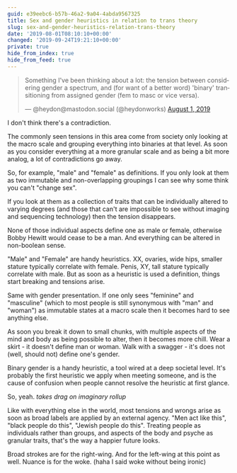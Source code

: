 ```yaml
---
guid: e39eebc6-b57b-46a2-9a04-4abda9567325
title: Sex and gender heuristics in relation to trans theory
slug: sex-and-gender-heuristics-relation-trans-theory
date: '2019-08-01T08:10:10+00:00'
changed: '2019-09-24T19:21:10+00:00'
private: true
hide_from_index: true
hide_from_feed: true
---
```


<blockquote class="twitter-tweet"><p lang="en" dir="ltr">Something I&#39;ve been thinking about a lot: the tension between considering gender a spectrum, and (for want of a better word) &#39;binary&#39; transitioning from assigned gender (fem to masc or vice versa).</p>&mdash; @heydon@mastodon.social (@heydonworks) <a href="https://twitter.com/heydonworks/status/1156822199770210304?ref_src=twsrc%5Etfw">August 1, 2019</a></blockquote> <script async src="https://platform.twitter.com/widgets.js" charset="utf-8"></script> 

I don't think there's a contradiction. 

The commonly seen tensions in this area come from society only looking at the macro scale and grouping everything into binaries at that level. As soon as you consider everything at a more granular scale and as being a bit more analog, a lot of contradictions go away. 

So, for example, "male" and "female" as definitions. If you only look at them as two immutable and non-overlapping groupings I can see why some think you can't "change sex". 

If you look at them as a collection of traits that can be individually altered to varying degrees (and those that can't are impossible to see without imaging and sequencing technology) then the tension disappears. 

None of those individual aspects define one as male or female, otherwise Bobby Hewitt would cease to be a man. And everything can be altered in non-boolean sense.

"Male" and "Female" are handy heuristics. XX, ovaries, wide hips, smaller stature typically correlate with female. Penis, XY, tall stature typically correlate with male. But as soon as a heuristic is used a definition, things start breaking and tensions arise. 

Same with gender presentation. If one only sees "feminine" and "masculine" (which to most people is still synonymous with "man" and "woman") as immutable states at a macro scale then it becomes hard to see anything else. 

As soon you break it down to small chunks, with multiple aspects of the mind and body as being possible to alter, then it becomes more chill. Wear a skirt - it doesn't define man or woman. Walk with a swagger - it's does not (well, should not) define one's gender.

Binary gender is a handy heuristic, a tool wired at a deep societal level. It's probably the first heuristic we apply when meeting someone, and is the cause of confusion when people cannot resolve the heuristic at first glance. 

So, yeah. _takes drag on imaginary rollup_

Like with everything else in the world, most tensions and wrongs arise as soon as broad labels are applied by an external agency. "Men act like this", "black people do this", "Jewish people do this". Treating people as individuals rather than groups, and aspects of the body and psyche as granular traits, that's the way a happier future looks.

Broad strokes are for the right-wing. And for the left-wing at this point as well. Nuance is for the woke. (haha I said woke without being ironic) 

